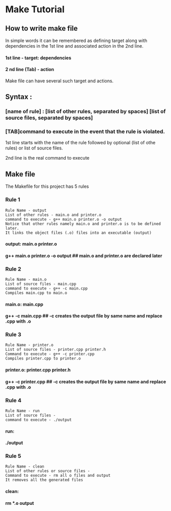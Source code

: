 # Make Tutorial 


## How to write make file 

In simple words it can be remembered as defining target along with dependencies in the 1st line and associated action in the 2nd line. 

#### 1st line - target: dependencies
####	2 nd line (Tab) - action

Make file can have several such target and actions. 


##  Syntax : 
### [name of rule] : [list of other rules, separated by spaces] [list of source files, separated by spaces]
### 		[TAB]command to execute in the event that the rule is violated.


1st line starts with the name of the rule followed by optional (list of othe rules) or list of source files. 

2nd line is the real command to execute

## Make file

The Makefile for this project has 5 rules


### Rule 1 
    Rule Name - output 
	List of other rules - main.o and printer.o 
	command to execute - g++ main.o printer.o -o output
	Notice that other rules namely main.o and printer.o is to be defined later. 
	It links the object files (.o) files into an executable (output)

#### output: main.o printer.o
####	g++ main.o printer.o -o output ## main.o and printer.o are declared later


### Rule 2
	Rule Name - main.o 
	List of source files - main.cpp 
	command to execute - g++ -c main.cpp
	Compiles main.cpp to main.o 


#### main.o: main.cpp
####	g++ -c main.cpp  ## -c creates the output file by same name and replace .cpp with .o 


### Rule 3
  	Rule Name - printer.o 
	List of source files - printer.cpp printer.h
	Command to execute - g++ -c printer.cpp
	Compiles printer.cpp to printer.o 

#### printer.o: printer.cpp printer.h 
####	g++ -c printer.cpp ## -c creates the output file by same name and replace .cpp with .o 


### Rule 4
	Rule Name - run
	List of source files -
	command to execute - ./output

#### run: 
####	./output

### Rule 5
	Rule Name - clean 
	List of other rules or source files - 
	Command to execute - rm all o files and output
	It removes all the generated files 


#### clean: 
####	rm *.o output
